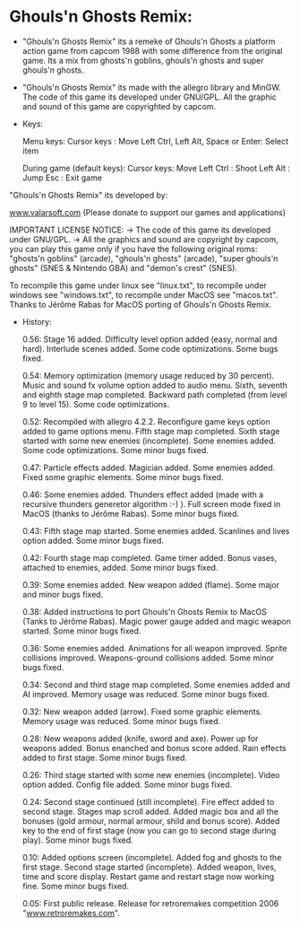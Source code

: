 
# Ghouls'n Ghosts Remix:

* "Ghouls'n Ghosts Remix" its a remeke of Ghouls'n Ghosts a platform action game from
  capcom 1988 with some difference from the original game.
  Its a mix from ghosts'n goblins, ghouls'n ghosts and super ghouls'n ghosts.

* "Ghouls'n Ghosts Remix" its made with the allegro library and MinGW. The code of
  this game its developed under GNU/GPL.
  All the graphic and sound of this game are copyrighted by capcom.

* Keys:
   
   Menu keys:
    Cursor keys                        : Move
    Left Ctrl, Left Alt, Space or Enter: Select item

   During game (default keys):
    Cursor keys: Move
    Left Ctrl  : Shoot
    Left Alt   : Jump
    Esc        : Exit game

"Ghouls'n Ghosts Remix" its developed by:

  www.valarsoft.com (Please donate to support our games and applications)

  IMPORTANT LICENSE NOTICE:
  -> The code of this game its developed under GNU/GPL.
  -> All the graphics and sound are copyright by capcom, you can play this game only if you have
     the following original roms: "ghosts'n goblins" (arcade), "ghouls'n ghosts" (arcade),
                                  "super ghouls'n ghosts" (SNES & Nintendo GBA) and "demon's crest" (SNES).
  
  To recompile this game under linux see "linux.txt", to recompile
  under windows see "windows.txt", to recompile under MacOS see "macos.txt".
  Thanks to Jérôme Rabas for MacOS porting of Ghouls'n Ghosts Remix.

- History:

   0.56: Stage 16 added.
         Difficulty level option added (easy, normal and hard).
         Interlude scenes added.
         Some code optimizations.
         Some bugs fixed.

   0.54: Memory optimization (memory usage reduced by 30 percent).
         Music and sound fx volume option added to audio menu.
         Sixth, seventh and eighth stage map completed.
         Backward path completed (from level 9 to level 15).
         Some code optimizations.

   0.52: Recompiled with allegro 4.2.2.
         Reconfigure game keys option added to game options menu.
         Fifth stage map completed.
         Sixth stage started with some new enemies (incomplete).
         Some enemies added.
         Some code optimizations.
         Some minor bugs fixed.
   
   0.47: Particle effects added.
         Magician added.
         Some enemies added.         
         Fixed some graphic elements.
         Some minor bugs fixed.

   0.46: Some enemies added.
         Thunders effect added (made with a recursive thunders generetor algorithm :-) ).
         Full screen mode fixed in MacOS (thanks to Jérôme Rabas).
         Some minor bugs fixed.

   0.43: Fifth stage map started.
         Some enemies added.
         Scanlines and lives option added.
         Some minor bugs fixed.

   0.42: Fourth stage map completed.
         Game timer added.
         Bonus vases, attached to enemies, added.
         Some minor bugs fixed.

   0.39: Some enemies added.
         New weapon added (flame).
         Some major and minor bugs fixed.

   0.38: Added instructions to port Ghouls'n Ghosts Remix to MacOS (Tanks to Jérôme Rabas).
         Magic power gauge added and magic weapon started.
         Some minor bugs fixed.

   0.36: Some enemies added.
         Animations for all weapon improved.
         Sprite collisions improved.
         Weapons-ground collisions added.
         Some minor bugs fixed.

   0.34: Second and third stage map completed.
         Some enemies added and AI improved.
         Memory usage was reduced.
         Some minor bugs fixed.

   0.32: New weapon added (arrow).
         Fixed some graphic elements.
         Memory usage was reduced.
         Some minor bugs fixed.

   0.28: New weapons added (knife, sword and axe).
         Power up for weapons added.
         Bonus enanched and bonus score added.
         Rain effects added to first stage.
         Some minor bugs fixed.

   0.26: Third stage started with some new enemies (incomplete).
         Video option added.
         Config file added.
         Some minor bugs fixed.

   0.24: Second stage continued (still incomplete).
         Fire effect added to second stage.
         Stages map scroll added.
         Added magic box and all the bonuses (gold armour, normal armour, shild and bonus score).
         Added key to the end of first stage (now you can go to second stage during play).
         Some minor bugs fixed.

   0.10: Added options screen (incomplete).
         Added fog and ghosts to the first stage.
         Second stage started (incomplete).
         Added weapon, lives, time and score display.
         Restart game and restart stage now working fine.
         Some minor bugs fixed.

   0.05: First public release. Release for retroremakes
         competition 2006 "www.retroremakes.com".
